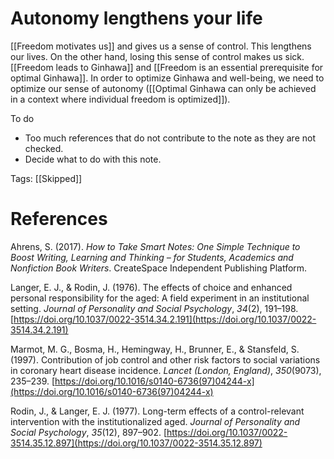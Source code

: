# Autonomy lengthens your life

[[Freedom motivates us]] and gives us a sense of control. This lengthens our lives. On the other hand, losing this sense of control makes us sick. [[Freedom leads to Ginhawa]] and [[Freedom is an essential prerequisite for optimal Ginhawa]]. In order to optimize Ginhawa and well-being, we need to optimize our sense of autonomy ([[Optimal Ginhawa can only be achieved in a context where individual freedom is optimized]]).

To do

- Too much references that do not contribute to the note as they are not checked.
- Decide what to do with this note.

Tags: [[Skipped]]

# References

Ahrens, S. (2017). *How to Take Smart Notes: One Simple Technique to Boost Writing, Learning and Thinking – for Students, Academics and Nonfiction Book Writers*. CreateSpace Independent Publishing Platform.

Langer, E. J., & Rodin, J. (1976). The effects of choice and enhanced personal responsibility for the aged: A field experiment in an institutional setting. *Journal of Personality and Social Psychology*, *34*(2), 191–198. [https://doi.org/10.1037/0022-3514.34.2.191](https://doi.org/10.1037/0022-3514.34.2.191)

Marmot, M. G., Bosma, H., Hemingway, H., Brunner, E., & Stansfeld, S. (1997). Contribution of job control and other risk factors to social variations in coronary heart disease incidence. *Lancet (London, England)*, *350*(9073), 235–239. [https://doi.org/10.1016/s0140-6736(97)04244-x](https://doi.org/10.1016/s0140-6736(97)04244-x)

Rodin, J., & Langer, E. J. (1977). Long-term effects of a control-relevant intervention with the institutionalized aged. *Journal of Personality and Social Psychology*, *35*(12), 897–902. [https://doi.org/10.1037/0022-3514.35.12.897](https://doi.org/10.1037/0022-3514.35.12.897)

